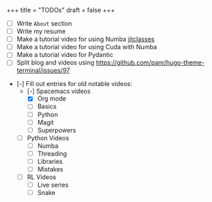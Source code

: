 +++
title = "TODOs"
draft = false
+++

-   [ ] Write `About` section
-   [ ] Write my resume
-   [ ] Make a tutorial video for using Numba [jitclasses](https://numba.pydata.org/numba-doc/latest/user/jitclass.html)
-   [ ] Make a tutorial video for using Cuda with Numba
-   [ ] Make a tutorial video for Pydantic
-   [ ] Split blog and videos using <https://github.com/panr/hugo-theme-terminal/issues/97>
-   [-] Fill out entries for old notable videos:
    -   [-] Spacemacs videos
        -   [X] Org mode
        -   [ ] Basics
        -   [ ] Python
        -   [ ] Magit
        -   [ ] Superpowers
    -   [ ] Python Videos
        -   [ ] Numba
        -   [ ] Threading
        -   [ ] Libraries
        -   [ ] Mistakes
    -   [ ] RL Videos
        -   [ ] Live series
        -   [ ] Snake
